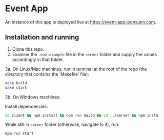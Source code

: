 # Event App

An instance of this app is deployed live at <https://event-app.joonsunn.com>.

## Installation and running

1. Clone this repo.
2. Examine the `.env.example` file in the `server` folder and supply the values accordingly in that folder.

3a. On Linux/Mac machines, run in terminal at the root of the repo (the directory that contains the 'Makefile' file):

```bash
make build
make start
```

3b. On Windows machines:

Install dependencies:

```bash
cd client && npm install && npm run build && cd ../server && npm install
```

While still in `server` folder (otherwise, navigate to it), run:

```bash
npm run start
```
